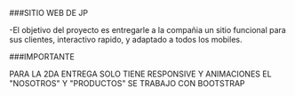 ###SITIO  WEB DE JP

-El objetivo del proyecto es entregarle a la compañia un sitio funcional para sus clientes, interactivo rapido, y adaptado a todos los mobiles.


###IMPORTANTE

PARA LA 2DA ENTREGA SOLO TIENE RESPONSIVE Y ANIMACIONES EL "NOSOTROS" Y "PRODUCTOS" SE TRABAJO CON BOOTSTRAP